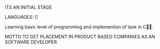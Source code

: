 ITS AN INITIAL STAGE 

LANGUAGES: C

Learning basic level of programming and implemention of task in C🔧🥰.

MOTTO TO GET PLACEMENT IN PRODUCT BASED COMPANIES AS AN SOFTWARE DEVELOPER.
